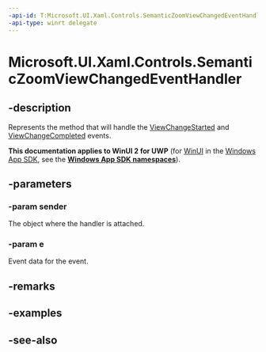 ```yaml
---
-api-id: T:Microsoft.UI.Xaml.Controls.SemanticZoomViewChangedEventHandler
-api-type: winrt delegate
---
```

<!-- Delegate syntax.
public delegate void SemanticZoomViewChangedEventHandler(System.Object sender, Windows.UI.Xaml.Controls.SemanticZoomViewChangedEventArgs e)
-->
# Microsoft.UI.Xaml.Controls.SemanticZoomViewChangedEventHandler

## -description
Represents the method that will handle the [ViewChangeStarted](semanticzoom_viewchangestarted.md) and [ViewChangeCompleted](semanticzoom_viewchangecompleted.md) events.

**This documentation applies to WinUI 2 for UWP** (for [WinUI](/windows/apps/winui/winui3/) in the [Windows App SDK](/windows/apps/windows-app-sdk/), see the **[Windows App SDK namespaces](/windows/windows-app-sdk/api/winrt/)**).

## -parameters
### -param sender
The object where the handler is attached.

### -param e
Event data for the event.


## -remarks

## -examples

## -see-also
